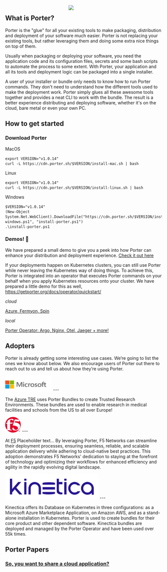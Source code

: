 
<img align="right" src="https://github.com/getporter/porter/blob/main/docs/static/images/porter-docs-header.svg" width="300px" />

## What is Porter?

Porter is the "glue" for all your existing tools to make packaging, distribution and deployment of your software much easier. Porter is not replacing your existing tools, but rather leveraging them and doing some extra nice things on top of them.

Usually when packaging or deploying your software, you need the application code and its configuration files, secrets and some bash scripts to automate the process to some extent. With Porter, your application and all its tools and deployment logic can be packaged into a single installer.

A user of your installer or bundle only needs to know how to run Porter commands. They don't need to understand how the different tools used to make the deployment work. Porter simply glues all these awesome tools together and provides a neat CLI to work with the bundle. The result is a better experience distributing and deploying software, whether it's on the cloud, bare metal or even your own PC.

## How to get started

### Download Porter 

MacOS
```
export VERSION="v1.0.14"
curl -L https://cdn.porter.sh/$VERSION/install-mac.sh | bash
```
Linux
```
export VERSION="v1.0.14"
curl -L https://cdn.porter.sh/$VERSION/install-linux.sh | bash
```
Windows
```
$VERSION="v1.0.14"
(New-Object System.Net.WebClient).DownloadFile("https://cdn.porter.sh/$VERSION/install-windows.ps1", "install-porter.ps1")
.\install-porter.ps1
```

### Demos! 🕺 
We have prepared a small demo to give you a peek into how Porter can enhance your distribution and deployment experience. 
[Check it out here](https://getporter.org/docs/quickstart/bundles/)


If your deployments happen on Kubernetes clusters, you can still use Porter while never leaving the Kubernetes way of doing things. To achieve this, Porter is integrated into an operator that executes Porter commands on your behalf when you apply Kubernetes resources onto your cluster. We have prepared a little demo for this as well, https://getporter.org/docs/operator/quickstart/


*cloud*

[Azure, Fermyon, Spin](fermyon-wasm-bundle)

*local*

[Porter Operator: Argo, Nginx, Otel, Jaeger + more!](https://github.com/bdegeeter/porter-argo-demo/tree/main) 

## Adopters
Porter is already getting some interesting use cases. We’re going to list the ones we know about below. We also encourage users of Porter out there to reach out to us and tell us about how they’re using Porter.


<img src="/imgs/microsoft.png" height="50px" width="150px" />
---

 The [Azure TRE](https://microsoft.github.io/AzureTRE/v0.11.0/azure-tre-overview/architecture/) uses Porter Bundles to create Trusted Research Environments. These bundles are used to enable research in medical facilities and schools from the US to all over Europe!


<img src="/imgs/f5-logo.svg" height="50px" width="50px" />
---


At [F5](https://www.f5.com/) Placeholder text... By leveraging Porter, F5 Networks can streamline their deployment processes, ensuring seamless, reliable, and scalable application delivery while adhering to cloud-native best practices. This adoption demonstrates F5 Networks' dedication to staying at the forefront of technology and optimizing their workflows for enhanced efficiency and agility in the rapidly evolving digital landscape.


<img src="/imgs/kinetica.png" width="300px" />
---

Kinectica offers its Database on Kubernetes in three configurations: as a Microsoft Azure Marketplace Application, on Amazon AWS, and as a stand-alone installation in Kubernetes. Porter is used to create bundles for their core product and other dependent software. Kinectica bundles are deployed and managed by the Porter Operator and have been used over 55k times.
 

## Porter Papers

### [So, you want to share a cloud application?](share-a-cloud-application/share-a-cloud-application.md)


